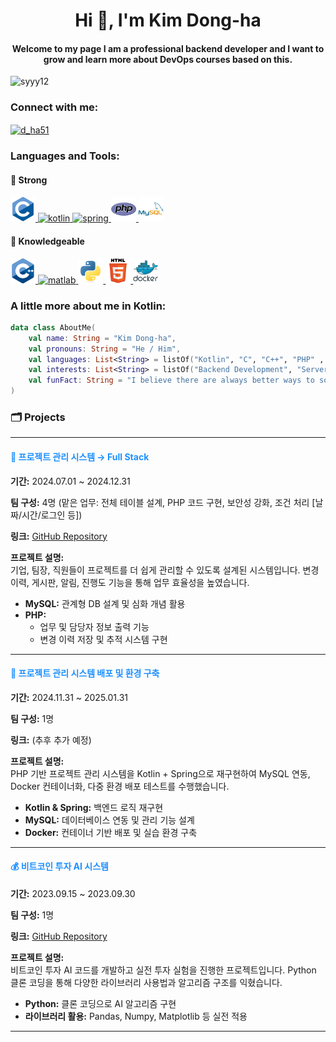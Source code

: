 <h1 align="center">Hi 👋, I'm Kim Dong-ha</h1>
<h4 align="center">Welcome to my page I am a professional backend developer and I want to grow and learn more about DevOps courses based on this.</h4>

<p align="left"> <img src="https://komarev.com/ghpvc/?username=syyy12&label=Profile%20views&color=0e75b6&style=flat" alt="syyy12" /> </p>

<h3 align="left">Connect with me:</h3>
<p align="left">
<a href="https://instagram.com/d_ha51" target="blank"><img align="center" src="https://raw.githubusercontent.com/rahuldkjain/github-profile-readme-generator/master/src/images/icons/Social/instagram.svg" alt="d_ha51" height="30" width="40" /></a>
</p>

<h3 align="left">Languages and Tools:</h3>

<h4 align="left">💪 Strong</h4>
<p align="left"> 
<a href="https://www.cprogramming.com/" target="_blank" rel="noreferrer"> 
    <img src="https://raw.githubusercontent.com/devicons/devicon/master/icons/c/c-original.svg" alt="c" width="40" height="40"/> 
</a> 
<a href="https://kotlinlang.org" target="_blank" rel="noreferrer"> 
    <img src="https://www.vectorlogo.zone/logos/kotlinlang/kotlinlang-icon.svg" alt="kotlin" width="40" height="40"/> 
</a>
<a href="https://spring.io/" target="_blank" rel="noreferrer"> 
    <img src="https://www.vectorlogo.zone/logos/springio/springio-icon.svg" alt="spring" width="40" height="40"/> 
</a>
<a href="https://www.php.net" target="_blank" rel="noreferrer"> 
    <img src="https://raw.githubusercontent.com/devicons/devicon/master/icons/php/php-original.svg" alt="php" width="40" height="40"/> 
</a> 
<a href="https://www.mysql.com/" target="_blank" rel="noreferrer"> 
    <img src="https://raw.githubusercontent.com/devicons/devicon/master/icons/mysql/mysql-original-wordmark.svg" alt="mysql" width="40" height="40"/> 
</a>  
</p>

<h4 align="left">📖 Knowledgeable</h4>
<p align="left"> 
<a href="https://www.w3schools.com/cpp/" target="_blank" rel="noreferrer"> 
    <img src="https://raw.githubusercontent.com/devicons/devicon/master/icons/cplusplus/cplusplus-original.svg" alt="cplusplus" width="40" height="40"/> 
</a> 
 <a href="https://www.mathworks.com/" target="_blank" rel="noreferrer"> 
    <img src="https://upload.wikimedia.org/wikipedia/commons/2/21/Matlab_Logo.png" alt="matlab" width="40" height="40"/> 
</a>     
<a href="https://www.python.org" target="_blank" rel="noreferrer"> 
    <img src="https://raw.githubusercontent.com/devicons/devicon/master/icons/python/python-original.svg" alt="python" width="40" height="40"/> 
</a> 
<a href="https://www.w3.org/html/" target="_blank" rel="noreferrer"> 
    <img src="https://raw.githubusercontent.com/devicons/devicon/master/icons/html5/html5-original-wordmark.svg" alt="html5" width="40" height="40"/> 
</a> 
<a href="https://www.docker.com/" target="_blank" rel="noreferrer"> 
    <img src="https://raw.githubusercontent.com/devicons/devicon/master/icons/docker/docker-original-wordmark.svg" alt="docker" width="40" height="40"/> 
</a>  
</p>


<h3 align="left">A little more about me in Kotlin:</h3>

```kotlin
data class AboutMe(
    val name: String = "Kim Dong-ha",
    val pronouns: String = "He / Him",
    val languages: List<String> = listOf("Kotlin", "C", "C++", "PHP" , "MATHLAB"),
    val interests: List<String> = listOf("Backend Development", "Serverless Architecture", "Docker"),
    val funFact: String = "I believe there are always better ways to solve a problem!"
)
```
<h3 align="left">🗂️ Projects</h3>

<hr>

<h4 style="color: #1E90FF;">📌 프로젝트 관리 시스템 → Full Stack</h4>
<p><strong>기간:</strong> 2024.07.01 ~ 2024.12.31</p>
<p><strong>팀 구성:</strong> 4명  
(맡은 업무: 전체 테이블 설계, PHP 코드 구현, 보안성 강화, 조건 처리 [날짜/시간/로그인 등])</p>
<p><strong>링크:</strong> <a href="https://github.com/syyy12/Project_management_system" target="_blank">GitHub Repository</a></p>
<p><strong>프로젝트 설명:</strong><br>
기업, 팀장, 직원들이 프로젝트를 더 쉽게 관리할 수 있도록 설계된 시스템입니다.  
변경 이력, 게시판, 알림, 진행도 기능을 통해 업무 효율성을 높였습니다.
</p>
<ul>
  <li><strong>MySQL:</strong> 관계형 DB 설계 및 심화 개념 활용</li>
  <li><strong>PHP:</strong> 
    <ul>
      <li>업무 및 담당자 정보 출력 기능</li>
      <li>변경 이력 저장 및 추적 시스템 구현</li>
    </ul>
  </li>
</ul>

<hr>

<h4 style="color: #1E90FF;">🚀 프로젝트 관리 시스템 배포 및 환경 구축</h4>
<p><strong>기간:</strong> 2024.11.31 ~ 2025.01.31</p>
<p><strong>팀 구성:</strong> 1명</p>
<p><strong>링크:</strong> (추후 추가 예정)</p>
<p><strong>프로젝트 설명:</strong><br>
PHP 기반 프로젝트 관리 시스템을 Kotlin + Spring으로 재구현하여  
MySQL 연동, Docker 컨테이너화, 다중 환경 배포 테스트를 수행했습니다.
</p>
<ul>
  <li><strong>Kotlin & Spring:</strong> 백엔드 로직 재구현</li>
  <li><strong>MySQL:</strong> 데이터베이스 연동 및 관리 기능 설계</li>
  <li><strong>Docker:</strong> 컨테이너 기반 배포 및 실습 환경 구축</li>
</ul>

<hr>

<h4 style="color: #1E90FF;">💰 비트코인 투자 AI 시스템</h4>
<p><strong>기간:</strong> 2023.09.15 ~ 2023.09.30</p>
<p><strong>팀 구성:</strong> 1명</p>
<p><strong>링크:</strong> <a href="https://github.com/syyy12/Bitcoin_Investment_AI" target="_blank">GitHub Repository</a></p>
<p><strong>프로젝트 설명:</strong><br>
비트코인 투자 AI 코드를 개발하고 실전 투자 실험을 진행한 프로젝트입니다.  
Python 클론 코딩을 통해 다양한 라이브러리 사용법과 알고리즘 구조를 익혔습니다.
</p>
<ul>
  <li><strong>Python:</strong> 클론 코딩으로 AI 알고리즘 구현</li>
  <li><strong>라이브러리 활용:</strong> Pandas, Numpy, Matplotlib 등 실전 적용</li>
</ul>

<hr>



